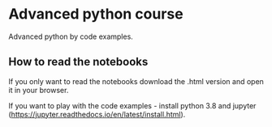 # Advanced python course

Advanced python by code examples.

## How to read the notebooks

If you only want to read the notebooks download the .html version and open it in your browser.

If you want to play with the code examples - install python 3.8 and jupyter (https://jupyter.readthedocs.io/en/latest/install.html).
